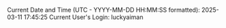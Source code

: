 Current Date and Time (UTC - YYYY-MM-DD HH:MM:SS formatted): 2025-03-11 17:45:25
Current User's Login: luckyaiman
